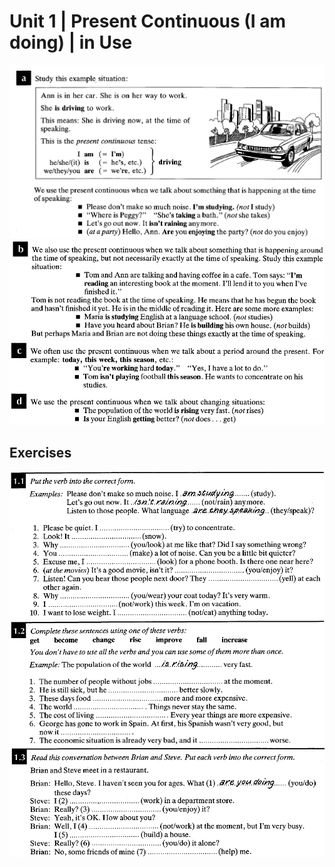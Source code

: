 # Unit 1 | Present Continuous (I am doing) | in Use
![](1.1.png)
![](1.2.png)
![](1.3.png)
## Exercises
![](1.4.png)
![](1.5.png)
![](1.6.png)
